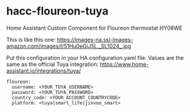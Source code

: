 # hacc-floureon-tuya
Home Assistant Custom Component for Floureon thermostat HY08WE

This is like this one:
https://images-na.ssl-images-amazon.com/images/I/51Hu0eGiJ5L._SL1024_.jpg

Put this configuration in your HA configuration.yaml file.
Values are the same as the official Tuya integration:
https://www.home-assistant.io/integrations/tuya/

```
floureon:
  username: <YOUR_TUYA_USERNAME> 
  password: <YOUR_TUYA_PASSWORD>
  country_code: <YOUR_ACCOUNT_COUNTRYCODE>
  platform: <tuya|smart_life|jinvoo_smart>
 ```
